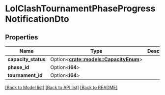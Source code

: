 # LolClashTournamentPhaseProgressNotificationDto

## Properties

Name | Type | Description | Notes
------------ | ------------- | ------------- | -------------
**capacity_status** | Option<[**crate::models::CapacityEnum**](CapacityEnum.md)> |  | [optional]
**phase_id** | Option<**i64**> |  | [optional]
**tournament_id** | Option<**i64**> |  | [optional]

[[Back to Model list]](../README.md#documentation-for-models) [[Back to API list]](../README.md#documentation-for-api-endpoints) [[Back to README]](../README.md)



